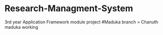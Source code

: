 # Research-Managment-System
3rd year Application Framework module project 
#Maduka branch = Chanuth maduka working
